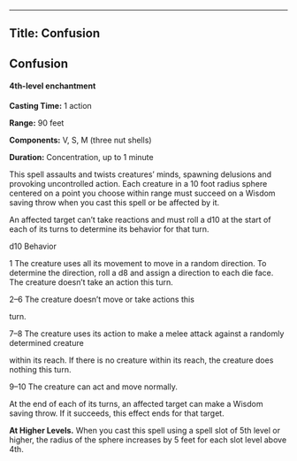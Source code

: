 -------------------------
Title: Confusion
-------------------------

## Confusion

#### 4th-level enchantment


**Casting Time:** 1 action

**Range:** 90 feet

**Components:** V, S, M (three nut shells)

**Duration:** Concentration, up to 1 minute


This spell assaults and twists creatures’ minds, spawning delusions and
provoking uncontrolled action. Each creature in a 10 foot radius
sphere centered on a point you choose within range must succeed on a
Wisdom saving throw when you cast this spell or be affected by it.

An affected target can’t take reactions and must roll a d10 at the start
of each of its turns to determine its behavior for that turn.


d10 Behavior

1 The creature uses all its movement to move in a random direction. To
determine the direction, roll a d8 and assign a direction to each die
face. The creature doesn’t take an action this turn.

2–6 The creature doesn’t move or take actions this

turn.

7–8 The creature uses its action to make a melee attack against a
randomly determined creature

within its reach. If there is no creature within its reach, the creature
does nothing this turn.

9–10 The creature can act and move normally.


At the end of each of its turns, an affected target can make a Wisdom
saving throw. If it succeeds, this effect ends for that target.

**At Higher Levels.** When you cast this spell using a spell
slot of 5th level or higher, the radius of the sphere increases by 5
feet for each slot level above 4th.


